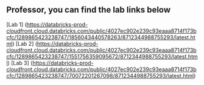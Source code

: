## Professor, you can find the lab links below

[Lab 1] (https://databricks-prod-cloudfront.cloud.databricks.com/public/4027ec902e239c93eaaa8714f173bcfc/1289865423238747/1856043440578263/8712344988755293/latest.html)
[Lab 2] (https://databricks-prod-cloudfront.cloud.databricks.com/public/4027ec902e239c93eaaa8714f173bcfc/1289865423238747/1551756359095672/8712344988755293/latest.html)
[Lab 3] (https://databricks-prod-cloudfront.cloud.databricks.com/public/4027ec902e239c93eaaa8714f173bcfc/1289865423238747/70072201267098/8712344988755293/latest.html)
